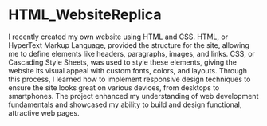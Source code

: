 # HTML_WebsiteReplica
I recently created my own website using HTML and CSS. HTML, or HyperText Markup Language, provided the structure for the site, allowing me to define elements like headers, paragraphs, images, and links. CSS, or Cascading Style Sheets, was used to style these elements, giving the website its visual appeal with custom fonts, colors, and layouts. Through this process, I learned how to implement responsive design techniques to ensure the site looks great on various devices, from desktops to smartphones. The project enhanced my understanding of web development fundamentals and showcased my ability to build and design functional, attractive web pages.
